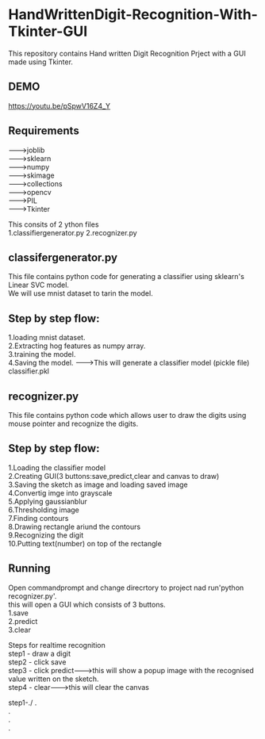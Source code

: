 # HandWrittenDigit-Recognition-With-Tkinter-GUI

This repository contains Hand written Digit Recognition Prject with a GUI made using Tkinter.


## DEMO

https://youtu.be/pSpwV16Z4_Y



## Requirements
--->joblib\
--->sklearn\
--->numpy\
--->skimage\
--->collections\
--->opencv\
--->PIL\
--->Tkinter

This consits of 2 ython files\
1.classifiergenerator.py
2.recognizer.py

## classifergenerator.py
This file contains python code for generating a classifier using sklearn's Linear SVC model.\
We will use mnist dataset to tarin the model.
## Step by step flow:
1.loading mnist dataset.\
2.Extracting hog features as numpy array.\
3.training the model.\
4.Saving the model. --->This will generate a classifier model (pickle file) classifier.pkl

## recognizer.py
This file contains python code which allows user to draw the digits using mouse pointer and recognize the digits.
## Step by step flow:
1.Loading the classifier model\
2.Creating GUI(3 buttons:save,predict,clear and canvas to draw)\
3.Saving the sketch as image and loading saved image\
4.Convertig imge into grayscale\
5.Applying gaussianblur\
6.Thresholding image\
7.Finding contours\
8.Drawing rectangle ariund the contours\
9.Recognizing the digit\
10.Putting text(number) on top of the rectangle

## Running

Open commandprompt and change direcrtory to project nad run'python recognizer.py'.\
this will open a GUI which consists of 3 buttons.\
1.save\
2.predict\
3.clear

Steps for realtime recognition\
step1 - draw a digit\
step2 - click save\
step3 - click predict--->this will show a popup image with the recognised value written on the sketch.\
step4 - clear--->this will clear the canvas

step1-./
.\
.\
.\
.

